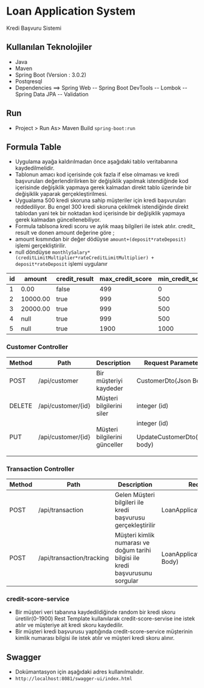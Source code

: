 # Loan Application System
Kredi Başvuru Sistemi

## Kullanılan Teknolojiler
* Java
* Maven
* Spring Boot (Version : 3.0.2)
* Postqresql
* Dependencies
==> Spring Web
-- Spring Boot DevTools
-- Lombok
-- Spring Data JPA
-- Validation

## Run
- Project > Run As> Maven Build  ``spring-boot:run``

## Formula Table
* Uygulama ayağa kaldırılmadan önce aşağıdaki tablo veritabanına kaydedilmelidir.
* Tablonun amacı kod içerisinde çok fazla if else olmaması ve 
kredi başvuruları değerlendirilirken bir değişiklik yapılmak istendiğinde kod 
içerisinde değişiklik yapmaya gerek kalmadan direkt tablo üzerinde bir değişiklik yaparak
gerçekleştirilmesi.
* Uygualama 500 kredi skoruna sahip müşteriler için kredi başvuruları reddediliyor.
Bu engel 300 kredi skoruna çekilmek  istendiğinde direkt tablodan yani tek bir noktadan 
kod içerisinde bir değişiklik yapmaya gerek kalmadan güncellenebiliyor.
* Formula tablsona kredi scoru ve aylık maaş bilgileri ile istek atılır.
credit_ result ve donen amount değerine göre ;
* amount kısmından bir değer dödüyse  ``amount+(deposit*rateDeposit)`` işlemi gerçekliştirilir.
* null döndüyse ``monthlySalary*(creditLimitMultiplier*rateCreditLimitMultiplier) + deposit*rateDeposit`` işlemi uygulanır

id  | amount | credit_result | max_credit_score | min_credit_score | max_monthly_salary | min_monthly_salary | rate_credit_limit_multiplier | rate_deposit
---------|----------|--------------|----------|--------------|--------------|-------------|------------|-----------
1     | 0.00     | false | 499 | 0   | 1000000.00 | 0.00    | 0   | 0
2     | 10000.00 | true | 999  | 500 | 5000.00    | 0.00    | 0   | 0.1
3     | 20000.00 | true | 999  | 500 | 10000.00   | 5001.00 | 0   | 0.2
4     | null     | true | 999  | 500 | 1000000.00 | 10001.00 | 0.5 | 0.25
5     | null     | true | 1900 | 1000 | 1000000.00 | 0.00   | 1   | 0.5

### Customer Controller

Method   |   Path   |   Description|Request Parameters
---------|----------|--------------|----------
POST     |/api/customer | Bir müşteriyi kaydeder| CustomerDto(Json Body)
DELETE   |/api/customer/{id}|Müşteri bilgilerini siler|integer (id)
PUT      |/api/customer/{id}| Müşteri bilgilerini günceller|integer (id) <p/> UpdateCustomerDto(Json body)

### Transaction Controller

Method   |   Path   |   Description|Request Parameters
---------|----------|--------------|----------
POST     |/api/transaction | Gelen Müşteri bilgileri ile kredi başvurusu gerçekleştirilir |LoanApplicationRequest(Json Body)
POST     |/api/transaction/tracking | Müşteri kimlik numarası ve doğum tarihi bilgisi ile kredi başvurusunu sorgular | LoanApplicationTranckingRequest(Json Body)

### credit-score-service
* Bir müşteri veri tabanına kaydedildiğinde random bir kredi skoru üretilir(0-1900) Rest Template kullanılarak credit-score-servise ine 
istek atılır ve müşteriye ait kredi skoru kaydedilir.
* Bir müşteri kredi başvurusu yaptığında credit-score-service müşterinin kimlik numarası bilgisi ile istek atılır ve müşteri kredi skoru alınır.

## Swagger
* Dokümantasyon için aşağıdaki adres kullanılmalıdır.
* ``http://localhost:8081/swagger-ui/index.html`` 
